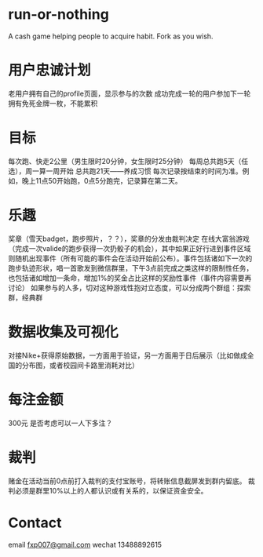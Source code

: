 run-or-nothing
==============

A cash game helping people to acquire habit. Fork as you wish.

用户忠诚计划
====
老用户拥有自己的profile页面，显示参与的次数
成功完成一轮的用户参加下一轮拥有免死金牌一枚，不能累积

目标
====
每次跑、快走2公里（男生限时20分钟，女生限时25分钟）
每周总共跑5天（任选），周一算一周开始
总共跑21天——养成习惯
每次记录按结束的时间为准。例如，晚上11点50开始跑，0点5分跑完，记录算在第二天。

乐趣
====
奖章（雪天badget，跑步照片，？？），奖章的分发由裁判决定
在线大富翁游戏（完成一次valide的跑步获得一次扔骰子的机会），其中如果正好行进到事件区域则随机出现事件（所有可能的事件会在活动开始前公布）。事件包括诸如下一次的跑步轨迹形状，唱一首歌发到微信群里，下午3点前完成之类这样的限制性任务，也包括诸如增加一条命，增加1%的奖金占比这样的奖励性事件（事件内容需要再讨论）
如果参与的人多，切对这种游戏性抱对立态度，可以分成两个群组：探索群，经典群

数据收集及可视化
====
对接Nike+获得原始数据，一方面用于验证，另一方面用于日后展示（比如做成全国的分布图，或者校园间卡路里消耗对比）

每注金额
====
300元
是否考虑可以一人下多注？

裁判
====
赌金在活动当前0点前打入裁判的支付宝账号，将转账信息截屏发到群内留底。
裁判必须是群里10%以上的人都认识或有关系的，以保证资金安全。

Contact
====
email fxp007@gmail.com
wechat 13488892615
